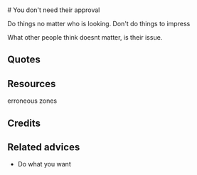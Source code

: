 <br># You don't need their approval

Do things no matter who is looking. Don't do things to impress

What other people think doesnt matter, is their issue.
## Quotes

## Resources
erroneous zones
## Credits

## Related advices

- Do what you want
<br>